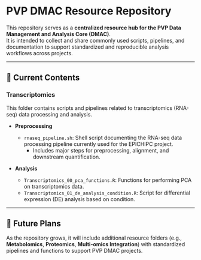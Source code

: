# PVP DMAC Resource Repository  

This repository serves as a **centralized resource hub for the PVP Data Management and Analysis Core (DMAC)**.  
It is intended to collect and share commonly used scripts, pipelines, and documentation to support standardized and reproducible analysis workflows across projects.  

---

## 📂 Current Contents  

### Transcriptomics  

This folder contains scripts and pipelines related to transcriptomics (RNA-seq) data processing and analysis.  

- **Preprocessing**  
  - `rnaseq_pipeline.sh`: Shell script documenting the RNA-seq data processing pipeline currently used for the EPICHIPC project.  
    - Includes major steps for preprocessing, alignment, and downstream quantification.  

- **Analysis**  
  - `Transcriptomics_00_pca_functions.R`: Functions for performing PCA on transcriptomics data.  
  - `Transcriptomics_01_de_analysis_condition.R`: Script for differential expression (DE) analysis based on condition.  

---

## 🚀 Future Plans  

As the repository grows, it will include additional resource folders (e.g., **Metabolomics**, **Proteomics**, **Multi-omics Integration**) with standardized pipelines and functions to support PVP DMAC projects.  
